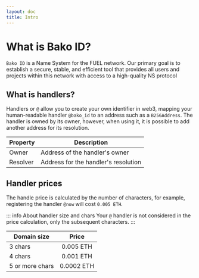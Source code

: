 ```yaml
---
layout: doc
title: Intro
---
```


# What is Bako ID?
`Bako ID` is a Name System for the FUEL network. Our primary goal is to establish a secure, stable, and efficient 
tool that provides all users and projects within this network with access to a high-quality NS protocol

<DomainPreview />

## What is handlers?
Handlers or `@` allow you to create your own identifier in web3, mapping your human-readable handler `@bako_id` 
to an address such as a `B256Address`.
The handler is owned by its owner, however, when using it, it is possible to add another address for its resolution.

| Property | Description                          |
|----------|--------------------------------------|
| Owner    | Address of the handler's owner       |
| Resolver | Address for the handler's resolution |


## Handler prices
The handle price is calculated by the number of characters, for example, registering the handler `@now` will cost `0.005 ETH`.

::: info About handler size and chars
 Your `@` handler is not considered in the price calculation, only the subsequent characters.
:::

| Domain size     |   Price    |
|-----------------|:----------:|
| 3 chars         | 0.005 ETH  |
| 4 chars         | 0.001 ETH  |
| 5 or more chars | 0.0002 ETH |




